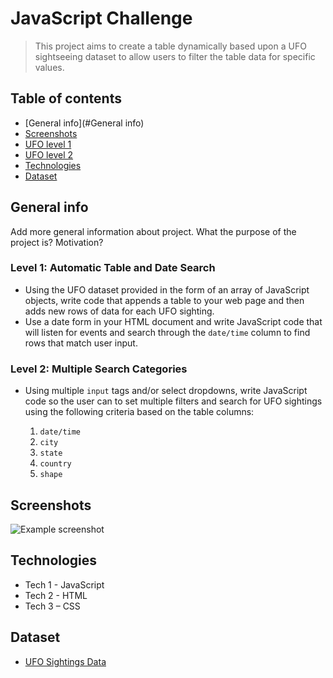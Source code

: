 # JavaScript Challenge

> This project aims to create a table dynamically based upon a UFO sightseeing dataset to allow users to filter the table data for specific values.

## Table of contents
* [General info](#General info)
* [Screenshots](#Screenshots)
* [UFO level 1]( https://github.com/mcastl/javascript-challenge/tree/main/UFO-level-1)
* [UFO level 2]( https://github.com/mcastl/javascript-challenge/tree/main/UFO-level-2)
* [Technologies](#technologies)
* [Dataset](#Dataset)

## General info
Add more general information about project. What the purpose of the project is? Motivation?
### Level 1: Automatic Table and Date Search
* Using the UFO dataset provided in the form of an array of JavaScript objects, write code that appends a table to your web page and then adds new rows of data for each UFO sighting.
* Use a date form in your HTML document and write JavaScript code that will listen for events and search through the `date/time` column to find rows that match user input.

### Level 2: Multiple Search Categories 
* Using multiple `input` tags and/or select dropdowns, write JavaScript code so the user can to set multiple filters and search for UFO sightings using the following criteria based on the table columns:

  1. `date/time`
  2. `city`
  3. `state`
  4. `country`
  5. `shape`


## Screenshots
![Example screenshot](./img/screenshot.png)

## Technologies
* Tech 1 - JavaScript
* Tech 2 - HTML
* Tech 3 – CSS	

## Dataset
* [UFO Sightings Data]( https://github.com/mcastl/javascript-challenge/blob/main/UFO-level-2/static/js/data.js)
